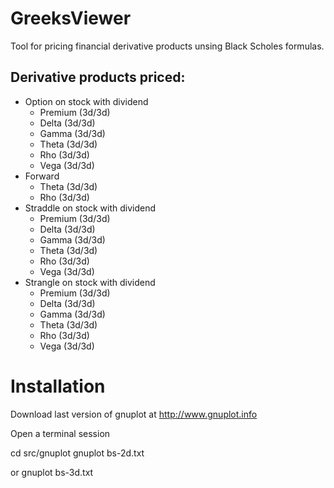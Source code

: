# GreeksViewer
Tool for pricing financial derivative products unsing Black Scholes formulas.

## Derivative products priced:

- Option on stock with dividend
	- Premium	(3d/3d)
	- Delta		(3d/3d)
	- Gamma		(3d/3d)
	- Theta		(3d/3d)
	- Rho		(3d/3d)
	- Vega		(3d/3d)
- Forward
	- Theta		(3d/3d)
	- Rho	 	(3d/3d)
- Straddle on stock with dividend
	- Premium	(3d/3d)
	- Delta		(3d/3d)
	- Gamma		(3d/3d)
	- Theta		(3d/3d)
	- Rho		(3d/3d)
	- Vega		(3d/3d)
- Strangle on stock with dividend
	- Premium	(3d/3d)
	- Delta		(3d/3d)
	- Gamma		(3d/3d)
	- Theta		(3d/3d)
	- Rho		(3d/3d)
	- Vega		(3d/3d)


# Installation

Download last version of gnuplot at http://www.gnuplot.info

Open a terminal session

cd src/gnuplot
gnuplot bs-2d.txt

or
gnuplot bs-3d.txt
